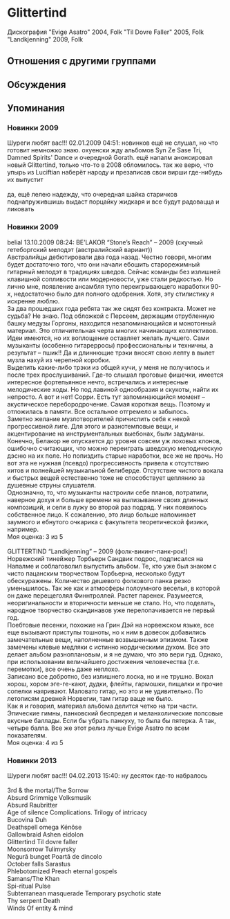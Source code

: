 # Glittertind

Дискография
"Evige Asatro" 2004, Folk
"Til Dovre Faller" 2005, Folk
"Landkjenning" 2009, Folk

## Отношения с другими группами


## Обсуждения


## Упоминания

### Новинки 2009

Шуреги любят вас!!! 02.01.2009 04:51:
новинков ещё не слушал, но что готовит немножко знаю. охуенски жду альбомов Syn Ze Sase Tri, Damned Spirits' Dance и очередной Gorath. ещё напалм анонсировал новый Glittertind, только что-то в 2008 обломилось. так же верю, что упырь из Luciftian наберёт народу и презаписав свои вирши где-нибудь их выпустит<BR><BR>да, ещё лелею надежду, что очередная шайка старичков поднапружившишь выдаст порцайку жидкаря и все будут радовацца и ликовать

### Новинки 2009

belial 13.10.2009 08:24:
BE’LAKOR “Stone’s Reach” – 2009 (скучный гетеборгский мелодэт (австралийский вариант))<BR>Австралийцы дебютировали два года назад. Честно говоря, многим будет достаточно того, что они начали ебошить старорежимный гитарный мелодэт в традициях шведов. Сейчас команды без излишней клавишной сопливости или модерновости, уже стали редкостью. Но лично мне, появление ансамбля тупо переигрывающего наработки 90-х, недостаточно было для полного одобрения. Хотя, эту стилистику я искренне люблю.<BR>За два прошедших года ребята так же сидят без контракта. Может не судьба? Не знаю. Под обложкой с Персеем, держащим отрубленную башку медузы Горгоны, находится незапоминающийся и монотонный материал. Это отличительная черта многих начинающих коллективов. Идеи имеются, но их воплощение оставляет желать лучшего. Сами музыканты (особенно гитарерросы) профессиональны и техничны, а результат – пшик!! Да и длиннющие трэки вносят свою лепту в вылет музла нахуй из черепной коробки. <BR>Выделить какие-либо трэки из общей кучи, у меня не получилось и после трех прослушиваний. Где-то слышал проговые фишечки, имеется интересное фортепьянное нечто, встречались и интересные мелодические ходы. Но под лавиной однообразия и скукоты, найти их непросто. А вот и нет! Сорри. Есть тут запоминающийся момент – акустическое перебородрочение. Самая короткая вещь. Поэтому и отложилась в памяти. Все остальное отгремело и забылось. <BR>Заметно желание музлотворителей причислить себя к некой прогрессивной лиге. Для этого и разнотемповые вещи, и акцентирование на инструментальных выебонах, были задуманы. Конечно, Белакор не опускается до уровня совсем уж лоховых клонов, ошибочно считающих, что можно переиграть шведскую мелодическую дэсню на их поле. Но попиздить старые наработки, все же не прочь. Но вот эта не нужная (псевдо) прогрессивность привела к отсутствию хитов и полнейшей музыкальной белиберде. Отсутствие чистого вокала и быстрых вещей естественно тоже не способствует цеплянию за душевные струны слушателя. <BR>Однозначно, то, что музыканты настроили себе планов, потратили, наверное дохуя и больше времени на вылизывание своих длинных композиций, и сели в лужу во второй раз подряд. У них появилось собственное лицо. К сожалению, это лицо больше напоминает заумного и ебнутого очкарика с факультета теоретической физики, например.<BR>Моя оценка: 3 из 5<BR><BR>GLITTERTIND “Landkjenning” – 2009 (фолк-викинг-панк-рок!)<BR>Норвежский тинейжер Торбьерн Сандвик подрос, подписался на Напалме и соблаговолил выпустить альбом. Те, кто уже был знаком с чисто пацанским творчеством Торбьерна, несколько будут обескуражены. Количество дешевого фолкового панка резко уменьшилось. Так же как и атмосферы полоумного веселья, в которой он даже перещеголял Финнтроллей. Растет паренек. Разумеется, неоригинальности и вторичности меньше не стало. Но, что поделать, народное творчество скандинавов уже перелопачивается не первый год. <BR>Поебтовые песенки, похожие на Грин Дэй на норвежском языке, все еще вызывают приступы тошноты, но к ним в довесок добавились замечательные вещи, наполненные возвышенным эпизмом. Также замечены клевые медляки с истинно нордическими духом. Все это делает альбом разноплановым, и я не думаю, что это вери гуд. Однако, при использовании величайшего достижения человечества (т.е. перемотки), все очень даже неплохо. <BR>Записано все добротно, без излишнего лоска, но и не трушно. Вокал хорош, хором эге-ге-кают, дудки, флейты, гармошки, пищалки и прочие сопелки наяривают. Маловато гитар, но это и не удивительно. По летописям древней Норвегии, там гитар ваще не было. <BR>Как я и говорил, материал альбома делится четко на три части. Эпические гимны, панковский беспредел и меланхолические попсовые вкусные баллады. Если бы убрать панкуху, то была бы пятерка. А так, четыре балла. Все же этот релиз лучше Evige Asatro по всем показателям.<BR>Моя оценка: 4 из 5  <BR>

### Новинки 2013

Шуреги любят вас!!! 04.02.2013 15:40:
ну десяток где-то набралось<BR><BR>3rd & the mortal/The	Sorrow<BR>Absurd	Grimmige Volksmusik<BR>Absurd	Raubritter<BR>Age of silence	Complications. Trilogy of intricacy <BR>Bucovina	Duh<BR>Deathspell omega	K&#233;n&#244;se<BR>Gallowbraid	Ashen eidolon<BR>Glittertind	Til dovre faller<BR>Moonsorrow	Tulimyrsky<BR>Negur&#259; bunget	Poart&#259; de dincolo<BR>October falls	Sarastus<BR>Phlebotomized	Preach eternal gospels<BR>Samans/The	Khan<BR>Spi-ritual	Pulse<BR>Subterranean masquerade	Temporary psychotic state<BR>Thy serpent	Death<BR>Winds	Of entity & mind<BR>

